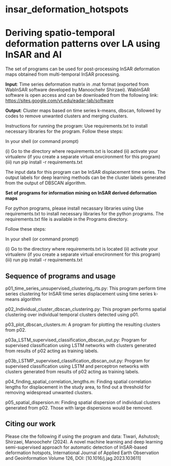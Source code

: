 # insar_deformation_hotspots

# Deriving spatio-temporal deformation patterns over LA using InSAR and AI​

The set of programs can be used for post-processing InSAR deformation maps obtained from multi-temporal InSAR processing.

**Input**: Time series deformation matrix in .mat format (exported from WabInSAR software developed by Manoochehr Shirzaei). WabInSAR software is open access and can be downloaded from the following link: https://sites.google.com/vt.edu/eadar-lab/software

**Output**: Cluster maps based on time series k-means, dbscan, followed by codes to remove unwanted clusters and merging clusters. 

Instructions for running the program:
Use requirements.txt to install necessary libraries for the program. Follow these steps:

In your shell (or command prompt)

(i) Go to the directory where requirements.txt is located (ii) activate your virtualenv (if you create a separate virtual envcironment for this program) (iii) run pip install -r requirements.txt

The input data for this program can be InSAR displacement time series. The output labels for deep learning methods can be the cluster labels generated from the output of DBSCAN algorithm. 


**Set of programs for information mining on InSAR derived deformation maps**

For python programs, please install necassary libraries using 
Use requirements.txt to install necessary libraries for the python programs. The requirements.txt file is available in the Programs directory.

Follow these steps:

In your shell (or command prompt)

(i) Go to the directory where requirements.txt is located (ii) activate your virtualenv (if you create a separate virtual envcironment for this program) (iii) run pip install -r requirements.txt

## Sequence of programs and usage

p01_time_series_unsupervised_clustering_rts.py: This program perform time series clustering for InSAR time series displacement using time series k-means algorithm

p02_Individual_cluster_dbscan_clustering.py: This program performs spatial clustering over individual temporal clusters detected using p01.

p03_plot_dbscan_clusters.m: A program for plotting the resulting clusters from p02. 

p03a_LSTM_supervised_classification_dbscan_out.py: Program for supervised classification using LSTM networks with clusters generated from results of p02 acting as training labels. 

p03b_LSTMP_supervised_classification_dbscan_out.py: Program for supervised classification using LSTM and perceptron networks with clusters generated from results of p02 acting as training labels.

p04_finding_spatial_correlation_lengths.m: Finding spatial correlation lengths for displacement in the study area, to find out a threshold for removing widespread unwanted clusters.

p05_spatial_dispersion.m: Finding spatial dispersion of individual clusters generated from p02. Those with large dispersions would be removed.

## Citing our work

Please cite the following if using the program and data:
Tiwari, Ashutosh; Shirzaei, Manoochehr (2024). A novel machine learning and deep learning semi-supervised approach for automatic detection of InSAR-based deformation hotspots, International Journal of Applied Earth Observation and Geoinformation Volume 126, DOI: [10.1016/j.jag.2023.103611]
